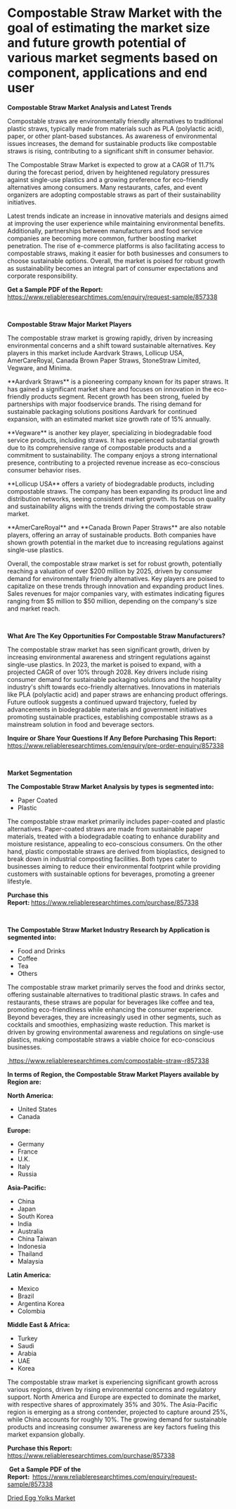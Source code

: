 <p><h1>Compostable Straw Market with the goal of estimating the market size and future growth potential of various market segments based on component, applications and end user</h1></p><p><strong>Compostable Straw Market Analysis and Latest Trends</strong></p>
<p><p>Compostable straws are environmentally friendly alternatives to traditional plastic straws, typically made from materials such as PLA (polylactic acid), paper, or other plant-based substances. As awareness of environmental issues increases, the demand for sustainable products like compostable straws is rising, contributing to a significant shift in consumer behavior. </p><p>The Compostable Straw Market is expected to grow at a CAGR of 11.7% during the forecast period, driven by heightened regulatory pressures against single-use plastics and a growing preference for eco-friendly alternatives among consumers. Many restaurants, cafes, and event organizers are adopting compostable straws as part of their sustainability initiatives. </p><p>Latest trends indicate an increase in innovative materials and designs aimed at improving the user experience while maintaining environmental benefits. Additionally, partnerships between manufacturers and food service companies are becoming more common, further boosting market penetration. The rise of e-commerce platforms is also facilitating access to compostable straws, making it easier for both businesses and consumers to choose sustainable options. Overall, the market is poised for robust growth as sustainability becomes an integral part of consumer expectations and corporate responsibility.</p></p>
<p><strong>Get a Sample PDF of the Report:&nbsp;</strong> <a href="https://www.reliableresearchtimes.com/enquiry/request-sample/857338?utm_campaign=3170&utm_medium=2&utm_source=Github&utm_content=ia&utm_term=04042025&utm_id=compostable-straw">https://www.reliableresearchtimes.com/enquiry/request-sample/857338</a></p>
<p>&nbsp;</p>
<p><strong>Compostable Straw Major Market Players</strong></p>
<p><p>The compostable straw market is growing rapidly, driven by increasing environmental concerns and a shift toward sustainable alternatives. Key players in this market include Aardvark Straws, Lollicup USA, AmerCareRoyal, Canada Brown Paper Straws, StoneStraw Limited, Vegware, and Minima.</p><p>**Aardvark Straws** is a pioneering company known for its paper straws. It has gained a significant market share and focuses on innovation in the eco-friendly products segment. Recent growth has been strong, fueled by partnerships with major foodservice brands. The rising demand for sustainable packaging solutions positions Aardvark for continued expansion, with an estimated market size growth rate of 15% annually.</p><p>**Vegware** is another key player, specializing in biodegradable food service products, including straws. It has experienced substantial growth due to its comprehensive range of compostable products and a commitment to sustainability. The company enjoys a strong international presence, contributing to a projected revenue increase as eco-conscious consumer behavior rises.</p><p>**Lollicup USA** offers a variety of biodegradable products, including compostable straws. The company has been expanding its product line and distribution networks, seeing consistent market growth. Its focus on quality and sustainability aligns with the trends driving the compostable straw market.</p><p>**AmerCareRoyal** and **Canada Brown Paper Straws** are also notable players, offering an array of sustainable products. Both companies have shown growth potential in the market due to increasing regulations against single-use plastics.</p><p>Overall, the compostable straw market is set for robust growth, potentially reaching a valuation of over $200 million by 2025, driven by consumer demand for environmentally friendly alternatives. Key players are poised to capitalize on these trends through innovation and expanding product lines. Sales revenues for major companies vary, with estimates indicating figures ranging from $5 million to $50 million, depending on the company's size and market reach.</p></p>
<p>&nbsp;</p>
<p><strong>What Are The Key Opportunities For Compostable Straw Manufacturers?</strong></p>
<p><p>The compostable straw market has seen significant growth, driven by increasing environmental awareness and stringent regulations against single-use plastics. In 2023, the market is poised to expand, with a projected CAGR of over 10% through 2028. Key drivers include rising consumer demand for sustainable packaging solutions and the hospitality industry's shift towards eco-friendly alternatives. Innovations in materials like PLA (polylactic acid) and paper straws are enhancing product offerings. Future outlook suggests a continued upward trajectory, fueled by advancements in biodegradable materials and government initiatives promoting sustainable practices, establishing compostable straws as a mainstream solution in food and beverage sectors.</p></p>
<p><strong>Inquire or Share Your Questions If Any Before Purchasing This Report:</strong> <a href="https://www.reliableresearchtimes.com/enquiry/pre-order-enquiry/857338?utm_campaign=3170&utm_medium=2&utm_source=Github&utm_content=ia&utm_term=04042025&utm_id=compostable-straw">https://www.reliableresearchtimes.com/enquiry/pre-order-enquiry/857338</a></p>
<p>&nbsp;</p>
<p><strong>Market Segmentation</strong></p>
<p><strong>The Compostable Straw Market Analysis by types is segmented into:</strong></p>
<p><ul><li>Paper Coated</li><li>Plastic</li></ul></p>
<p><p>The compostable straw market primarily includes paper-coated and plastic alternatives. Paper-coated straws are made from sustainable paper materials, treated with a biodegradable coating to enhance durability and moisture resistance, appealing to eco-conscious consumers. On the other hand, plastic compostable straws are derived from bioplastics, designed to break down in industrial composting facilities. Both types cater to businesses aiming to reduce their environmental footprint while providing customers with sustainable options for beverages, promoting a greener lifestyle.</p></p>
<p><strong>Purchase this Report:&nbsp;</strong><a href="https://www.reliableresearchtimes.com/purchase/857338?utm_campaign=3170&utm_medium=2&utm_source=Github&utm_content=ia&utm_term=04042025&utm_id=compostable-straw">https://www.reliableresearchtimes.com/purchase/857338</a></p>
<p>&nbsp;</p>
<p><strong>The Compostable Straw Market Industry Research by Application is segmented into:</strong></p>
<p><ul><li>Food and Drinks</li><li>Coffee</li><li>Tea</li><li>Others</li></ul></p>
<p><p>The compostable straw market primarily serves the food and drinks sector, offering sustainable alternatives to traditional plastic straws. In cafes and restaurants, these straws are popular for beverages like coffee and tea, promoting eco-friendliness while enhancing the consumer experience. Beyond beverages, they are increasingly used in other segments, such as cocktails and smoothies, emphasizing waste reduction. This market is driven by growing environmental awareness and regulations on single-use plastics, making compostable straws a viable choice for eco-conscious businesses.</p></p>
<p><a href="https://www.reliableresearchtimes.com/compostable-straw-r857338?utm_campaign=3170&utm_medium=2&utm_source=Github&utm_content=ia&utm_term=04042025&utm_id=compostable-straw">&nbsp;https://www.reliableresearchtimes.com/compostable-straw-r857338</a></p>
<p><strong>In terms of Region, the Compostable Straw Market Players available by Region are:</strong></p>
<p>
    <p> <strong> North America: </strong>
        <ul>
            <li>United States</li>
            <li>Canada</li>
        </ul>
        </p> 
    <p> <strong> Europe: </strong>
        <ul>
            <li>Germany</li>
            <li>France</li>
            <li>U.K.</li>
            <li>Italy</li>
            <li>Russia</li>
        </ul>
        </p> 
    <p> <strong> Asia-Pacific: </strong>
        <ul>
            <li>China</li>
            <li>Japan</li>
            <li>South Korea</li>
            <li>India</li>
            <li>Australia</li>
            <li>China Taiwan</li>
            <li>Indonesia</li>
            <li>Thailand</li>
            <li>Malaysia</li>
        </ul>
        </p> 
    <p> <strong> Latin America: </strong>
        <ul>
            <li>Mexico</li>
            <li>Brazil</li>
            <li>Argentina Korea</li>
            <li>Colombia</li>
        </ul>
        </p> 
    <p> <strong> Middle East & Africa: </strong>
        <ul>
            <li>Turkey</li>
            <li>Saudi</li>
            <li>Arabia</li>
            <li>UAE</li>
            <li>Korea</li>
        </ul>
    </p>
    </p>
<p><p>The compostable straw market is experiencing significant growth across various regions, driven by rising environmental concerns and regulatory support. North America and Europe are expected to dominate the market, with respective shares of approximately 35% and 30%. The Asia-Pacific region is emerging as a strong contender, projected to capture around 25%, while China accounts for roughly 10%. The growing demand for sustainable products and increasing consumer awareness are key factors fueling this market expansion globally.</p></p>
<p><strong>Purchase this Report: </strong><a href="https://www.reliableresearchtimes.com/purchase/857338?utm_campaign=3170&utm_medium=2&utm_source=Github&utm_content=ia&utm_term=04042025&utm_id=compostable-straw">https://www.reliableresearchtimes.com/purchase/857338</a></p>
<p>&nbsp;<strong>Get a Sample PDF of the Report:&nbsp;&nbsp;</strong><a href="https://www.reliableresearchtimes.com/enquiry/request-sample/857338?utm_campaign=3170&utm_medium=2&utm_source=Github&utm_content=ia&utm_term=04042025&utm_id=compostable-straw">https://www.reliableresearchtimes.com/enquiry/request-sample/857338</a></p>
<p><strong></strong></p>
<p><p><a href="https://github.com/darenph8er/Market-Research-Report-List-1/blob/main/dried-egg-yolks-market.md?utm_campaign=3170&utm_medium=2&utm_source=Github&utm_content=ia&utm_term=04042025&utm_id=compostable-straw">Dried Egg Yolks Market</a></p></p>